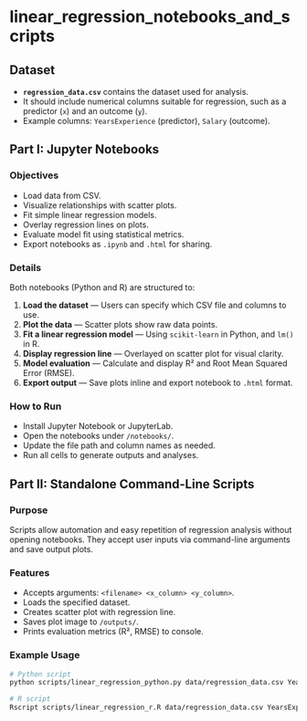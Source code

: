 # linear_regression_notebooks_and_scripts

## Dataset

- **`regression_data.csv`** contains the dataset used for analysis.  
- It should include numerical columns suitable for regression, such as a predictor (`x`) and an outcome (`y`).  
- Example columns: `YearsExperience` (predictor), `Salary` (outcome).

## Part I: Jupyter Notebooks

### Objectives

- Load data from CSV.
- Visualize relationships with scatter plots.
- Fit simple linear regression models.
- Overlay regression lines on plots.
- Evaluate model fit using statistical metrics.
- Export notebooks as `.ipynb` and `.html` for sharing.

### Details

Both notebooks (Python and R) are structured to:

1. **Load the dataset** — Users can specify which CSV file and columns to use.
2. **Plot the data** — Scatter plots show raw data points.
3. **Fit a linear regression model** — Using `scikit-learn` in Python, and `lm()` in R.
4. **Display regression line** — Overlayed on scatter plot for visual clarity.
5. **Model evaluation** — Calculate and display R² and Root Mean Squared Error (RMSE).
6. **Export output** — Save plots inline and export notebook to `.html` format.

### How to Run

- Install Jupyter Notebook or JupyterLab.
- Open the notebooks under `/notebooks/`.
- Update the file path and column names as needed.
- Run all cells to generate outputs and analyses.

## Part II: Standalone Command-Line Scripts

### Purpose

Scripts allow automation and easy repetition of regression analysis without opening notebooks. They accept user inputs via command-line arguments and save output plots.

### Features

- Accepts arguments: `<filename> <x_column> <y_column>`.
- Loads the specified dataset.
- Creates scatter plot with regression line.
- Saves plot image to `/outputs/`.
- Prints evaluation metrics (R², RMSE) to console.

### Example Usage

```bash
# Python script
python scripts/linear_regression_python.py data/regression_data.csv YearsExperience Salary

# R script
Rscript scripts/linear_regression_r.R data/regression_data.csv YearsExperience Salary

